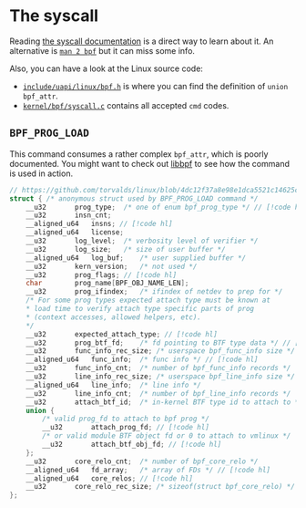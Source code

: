 # The syscall

Reading [the syscall documentation](https://docs.kernel.org/userspace-api/ebpf/syscall.html) is a direct way to learn about it.
An alternative is [`man 2 bpf`](https://man7.org/linux/man-pages/man2/bpf.2.html) but it can miss some info.

Also, you can have a look at the Linux source code:
- [`include/uapi/linux/bpf.h`](https://github.com/torvalds/linux/blob/4dc12f37a8e98e1dca5521c14625c869537b50b6/include/uapi/linux/bpf.h#L1300)
  is where you can find the definition of `union bpf_attr`.
- [`kernel/bpf/syscall.c`](https://github.com/torvalds/linux/blob/4dc12f37a8e98e1dca5521c14625c869537b50b6/kernel/bpf/syscall.c#L4911)
  contains all accepted `cmd` codes.

## `BPF_PROG_LOAD`

This command consumes a rather complex `bpf_attr`, which is poorly documented.
You might want to check out [libbpf](./libbpf.md#a-source-code-reading-list) to see how the command is used in action.

```c
// https://github.com/torvalds/linux/blob/4dc12f37a8e98e1dca5521c14625c869537b50b6/include/uapi/linux/bpf.h#L1358-L1393
struct { /* anonymous struct used by BPF_PROG_LOAD command */
    __u32		prog_type;	/* one of enum bpf_prog_type */ // [!code hl]
    __u32		insn_cnt;
    __aligned_u64	insns; // [!code hl]
    __aligned_u64	license;
    __u32		log_level;	/* verbosity level of verifier */
    __u32		log_size;	/* size of user buffer */
    __aligned_u64	log_buf;	/* user supplied buffer */
    __u32		kern_version;	/* not used */
    __u32		prog_flags; // [!code hl]
    char		prog_name[BPF_OBJ_NAME_LEN];
    __u32		prog_ifindex;	/* ifindex of netdev to prep for */
    /* For some prog types expected attach type must be known at
    * load time to verify attach type specific parts of prog
    * (context accesses, allowed helpers, etc).
    */
    __u32		expected_attach_type; // [!code hl]
    __u32		prog_btf_fd;	/* fd pointing to BTF type data */ // [!code hl]
    __u32		func_info_rec_size;	/* userspace bpf_func_info size */
    __aligned_u64	func_info;	/* func info */ // [!code hl]
    __u32		func_info_cnt;	/* number of bpf_func_info records */
    __u32		line_info_rec_size;	/* userspace bpf_line_info size */
    __aligned_u64	line_info;	/* line info */
    __u32		line_info_cnt;	/* number of bpf_line_info records */
    __u32		attach_btf_id;	/* in-kernel BTF type id to attach to */
    union {
        /* valid prog_fd to attach to bpf prog */
        __u32		attach_prog_fd; // [!code hl]
        /* or valid module BTF object fd or 0 to attach to vmlinux */
        __u32		attach_btf_obj_fd; // [!code hl]
    };
    __u32		core_relo_cnt;	/* number of bpf_core_relo */
    __aligned_u64	fd_array;	/* array of FDs */ // [!code hl]
    __aligned_u64	core_relos; // [!code hl]
    __u32		core_relo_rec_size; /* sizeof(struct bpf_core_relo) */
};
```
